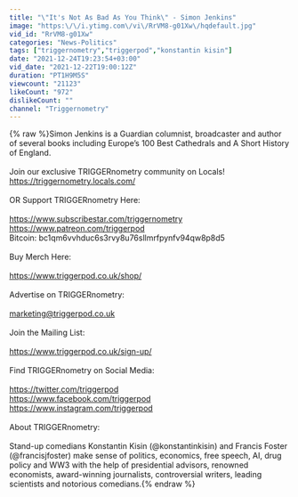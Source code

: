 ```yaml
---
title: "\"It's Not As Bad As You Think\" - Simon Jenkins"
image: "https:\/\/i.ytimg.com\/vi\/RrVM8-g01Xw\/hqdefault.jpg"
vid_id: "RrVM8-g01Xw"
categories: "News-Politics"
tags: ["triggernometry","triggerpod","konstantin kisin"]
date: "2021-12-24T19:23:54+03:00"
vid_date: "2021-12-22T19:00:12Z"
duration: "PT1H9M5S"
viewcount: "21123"
likeCount: "972"
dislikeCount: ""
channel: "Triggernometry"
---
```

{% raw %}Simon Jenkins is a  Guardian columnist, broadcaster and author of several books including Europe’s 100 Best Cathedrals and A Short History of England.<br /><br />Join our exclusive TRIGGERnometry community on Locals! <a rel="nofollow" target="blank" href="https://triggernometry.locals.com/">https://triggernometry.locals.com/</a><br /><br />OR Support TRIGGERnometry Here:<br /><br /><a rel="nofollow" target="blank" href="https://www.subscribestar.com/triggernometry">https://www.subscribestar.com/triggernometry</a><br /><a rel="nofollow" target="blank" href="https://www.patreon.com/triggerpod">https://www.patreon.com/triggerpod</a><br />Bitcoin: bc1qm6vvhduc6s3rvy8u76sllmrfpynfv94qw8p8d5<br /><br />Buy Merch Here:<br /><br /><a rel="nofollow" target="blank" href="https://www.triggerpod.co.uk/shop/​​​">https://www.triggerpod.co.uk/shop/​​​</a><br /><br />Advertise on TRIGGERnometry:<br /><br />marketing@triggerpod.co.uk<br /><br />Join the Mailing List:<br /><br /><a rel="nofollow" target="blank" href="https://www.triggerpod.co.uk/sign-up/​​​">https://www.triggerpod.co.uk/sign-up/​​​</a><br /><br />Find TRIGGERnometry on Social Media: <br /><br /><a rel="nofollow" target="blank" href="https://twitter.com/triggerpod​​​">https://twitter.com/triggerpod​​​</a><br /><a rel="nofollow" target="blank" href="https://www.facebook.com/triggerpod​​​">https://www.facebook.com/triggerpod​​​</a><br /><a rel="nofollow" target="blank" href="https://www.instagram.com/triggerpod​​​">https://www.instagram.com/triggerpod​​​</a><br /><br />About TRIGGERnometry: <br /><br />Stand-up comedians Konstantin Kisin (@konstantinkisin) and Francis Foster (@francisjfoster) make sense of politics, economics, free speech, AI, drug policy and WW3 with the help of presidential advisors, renowned economists, award-winning journalists, controversial writers, leading scientists and notorious comedians.{% endraw %}
